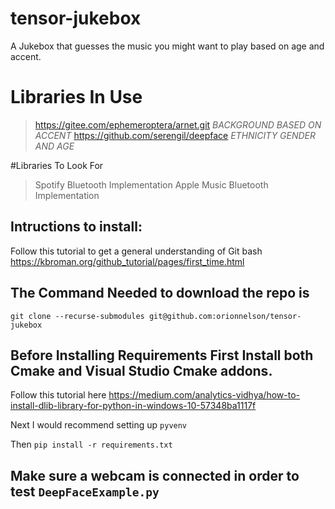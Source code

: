# tensor-jukebox
A Jukebox that guesses the music you might want to play based on age and accent.


# Libraries In Use
> https://gitee.com/ephemeroptera/arnet.git  *BACKGROUND BASED ON ACCENT*
> https://github.com/serengil/deepface *ETHNICITY GENDER AND AGE*

#Libraries To Look For
> Spotify Bluetooth Implementation
> Apple Music Bluetooth Implementation


## Intructions to install:

Follow this tutorial to get a general understanding of Git bash https://kbroman.org/github_tutorial/pages/first_time.html

## The Command Needed to download the repo is

```git clone --recurse-submodules git@github.com:orionnelson/tensor-jukebox```

## Before Installing Requirements First Install both Cmake and Visual Studio Cmake addons.

Follow this tutorial here https://medium.com/analytics-vidhya/how-to-install-dlib-library-for-python-in-windows-10-57348ba1117f

Next I would recommend setting up ```pyvenv```


 Then  ```pip install -r requirements.txt``` 

## Make sure a webcam is connected in order to test ```DeepFaceExample.py```
